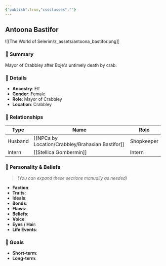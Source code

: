 ```yaml
---
{"publish":true,"cssclasses":""}
---
```



## Antoona Bastifor
![[The World of Selerim/z_assets/antoona_bastifor.png]]
### 🧠 Summary
Mayor of Crabbley after Boje's untimely death by crab.

### 🧬 Details
- **Ancestry**: Elf  
- **Gender**: Female  
- **Role**: Mayor of Crabbley  
- **Location**: Crabbley  

### 🤝 Relationships

| Type     | Name                      | Role        |
|----------|---------------------------|-------------|
| Husband  | [[NPCs by Location/Crabbley/Brahaxian Bastifor]]    | Shopkeeper  |
| Intern   | [[Stellica Gombermin]]    | Intern      |

### 🧭 Personality & Beliefs
> *(You can expand these sections manually as needed)*

- **Faction**:  
- **Traits**:  
- **Ideals**:  
- **Bonds**:  
- **Flaws**:  
- **Beliefs**:  
- **Voice**:  
- **Eyes / Hair**:  
- **Life Events**:  

### 🎯 Goals
- **Short-term**:  
- **Long-term**:  
